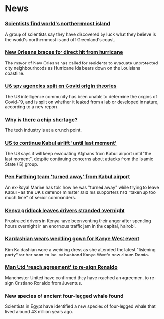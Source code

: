 # News
### [Scientists find world's northernmost island](https://www.bbc.com/news/world-europe-58362752)
A group of scientists say they have discovered by luck what they believe is the world's northernmost island off Greenland's coast.
### [New Orleans braces for direct hit from hurricane](https://www.bbc.com/news/world-us-canada-58361215)
The mayor of New Orleans has called for residents to evacuate unprotected city neighbourhoods as Hurricane Ida bears down on the Louisiana coastline.
### [US spy agencies split on Covid origin theories](https://www.bbc.com/news/world-us-canada-58361211)
The US intelligence community has been unable to determine the origins of Covid-19, and is split on whether it leaked from a lab or developed in nature, according to a new report. 
### [Why is there a chip shortage?](https://www.bbc.com/news/business-58230388)
The tech industry is at a crunch point. 
### [US to continue Kabul airlift 'until last moment'](https://www.bbc.com/news/world-asia-58364172)
The US says it will keep evacuating Afghans from Kabul airport until "the last moment", despite continuing concerns about attacks from the Islamic State (IS) group.
### [Pen Farthing team 'turned away' from Kabul airport](https://www.bbc.com/news/uk-england-essex-58354229)
An ex-Royal Marine has told how he was "turned away" while trying to leave Kabul - as the UK's defence minister said his supporters had "taken up too much time" of senior commanders.
### [Kenya gridlock leaves drivers stranded overnight](https://www.bbc.com/news/world-africa-58357186)
Frustrated drivers in Kenya have been venting their anger after spending hours overnight in an enormous traffic jam in the capital, Nairobi.
### [Kardashian wears wedding gown for Kanye West event](https://www.bbc.com/news/entertainment-arts-58356475)
Kim Kardashian wore a wedding dress as she attended the latest "listening party" for her soon-to-be-ex husband Kanye West's new album Donda.
### [Man Utd 'reach agreement' to re-sign Ronaldo](https://www.bbc.com/sport/football/58359561)
Manchester United have confirmed they have reached an agreement to re-sign Cristiano Ronaldo from Juventus.
### [New species of ancient four-legged whale found](https://www.bbc.com/news/world-middle-east-58340807)
Scientists in Egypt have identified a new species of four-legged whale that lived around 43 million years ago.
